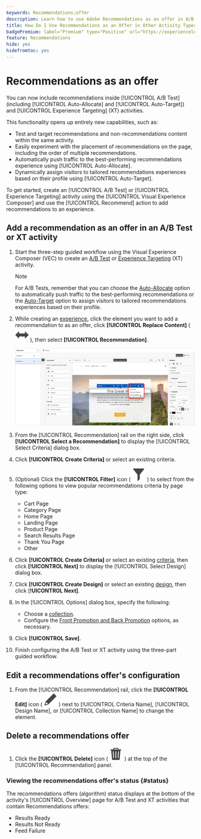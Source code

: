 ```yaml
---
keywords: Recommendations;offer
description: Learn how to use Adobe Recommendations as an offer in A/B Tests (including Auto-Allocate and Auto-Target) and Experience Targeting (XT) activities.
title: How Do I Use Recommendations as an Offer in Other Activity Types?
badgePremium: label="Premium" type="Positive" url="https://experienceleague.adobe.com/docs/target/using/introduction/intro.html?lang=en#premium newtab=true" tooltip="See what's included in Target Premium."
feature: Recommendations
hide: yes
hidefromtoc: yes
---
```

# Recommendations as an offer

You can now include recommendations inside [!UICONTROL A/B Test] (including [!UICONTROL Auto-Allocate] and [!UICONTROL Auto-Target]) and [!UICONTROL Experience Targeting] (XT) activities. 

This functionality opens up entirely new capabilities, such as:

* Test and target recommendations and non-recommendations content within the same activity.
* Easily experiment with the placement of recommendations on the page, including the order of multiple recommendations.
* Automatically push traffic to the best-performing recommendations experience using [!UICONTROL Auto-Allocate].
* Dynamically assign visitors to tailored recommendations experiences based on their profile using [!UICONTROL Auto-Target].

To get started, create an [!UICONTROL A/B Test] or [!UICONTROL Experience Targeting] activity using the [!UICONTROL Visual Experience Composer] and use the [!UICONTROL Recommend] action to add recommendations to an experience.

## Add a recommendation as an offer in an A/B Test or XT activity

1. Start the three-step guided workflow using the Visual Experience Composer (VEC) to create an [A/B Test](/help/main/c-activities/t-test-ab/t-test-create-ab/test-create-ab.md) or [Experience Targeting](/help/main/c-activities/t-experience-target/t-xt-create/xt-create.md) (XT) activity.
  
   >[!NOTE]
   >
   >For A/B Tests, remember that you can choose the [Auto-Allocate](/help/main/c-activities/automated-traffic-allocation/automated-traffic-allocation.md) option to automatically push traffic to the best-performing recommendations or the [Auto-Target](/help/main/c-activities/auto-target/auto-target-to-optimize.md) option to assign visitors to tailored recommendations experiences based on their profile.

1. While creating an [experience](/help/main/c-experiences/c-visual-experience-composer/viztarget-options.md), click the element you want to add a recommendation to as an offer, click **[!UICONTROL Replace Content]** ( ![Replace Content icon](/help/main/assets/icons/Switch.svg) ), then select **[!UICONTROL Recommendation]**.

   ![Insert recommendation as an offer](/help/main/c-recommendations/t-create-recs-activity/assets/recs-as-offer.png)

1. From the [!UICONTROL Recommendation] rail on the right side, click **[!UICONTROL Select a Recommendation]** to display the [!UICONTROL Select Criteria] dialog box.

1. Click **[!UICONTROL Create Criteria]** or select an existing criteria.

1. (Optional) Click the **[!UICONTROL Filter]** icon ( ![Filter icon](/help/main/assets/icons/Filter.svg) ) to select from the following options to view popular recommendations criteria by page type:

   * Cart Page
   * Category Page
   * Home Page
   * Landing Page
   * Product Page
   * Search Results Page
   * Thank You Page
   * Other

1. Click **[!UICONTROL Create Criteria]** or select an existing [criteria](/help/main/c-recommendations/c-algorithms/algorithms.md), then click **[!UICONTROL Next]** to display the [!UICONTROL Select Design] dialog box.

1. Click **[!UICONTROL Create Design]** or select an existing [design](/help/main/c-recommendations/c-design-overview/design-overview.md), then click [**!UICONTROL Next]**.

1. In the [!UICONTROL Options] dialog box, specify the following:

   * Choose a [collection](/help/main/c-recommendations/c-products/collections.md).
   * Configure the [Front Promotion and Back Promotion](/help/main/c-recommendations/t-create-recs-activity/adding-promotions.md) options, as necessary. 

1. Click **[!UICONTROL Save]**.
1. Finish configuring the A/B Test or XT activity using the three-part guided workflow.

## Edit a recommendations offer's configuration

1. From the [!UICONTROL Recommendation] rail, click the **[!UICONTROL Edit]** icon ( ![Edit icon](/help/main/assets/icons/Edit.svg) ) next to [!UICONTROL Criteria Name], [!UICONTROL Design Name], or [!UICONTROL Collection Name] to change the element.

## Delete a recommendations offer

1. Click the **[!UICONTROL Delete]** icon ( ![Delete icon](/help/main/assets/icons/Delete.svg) ) at the top of the [!UICONTROL Recommendation] panel.

### Viewing the recommendations offer's status {#status}

The recommendations offers (algorithm) status displays at the bottom of the activity's [!UICONTROL Overview] page for A/B Test and XT activities that contain Recommendations offers: 

* Results Ready
* Results Not Ready
* Feed Failure
